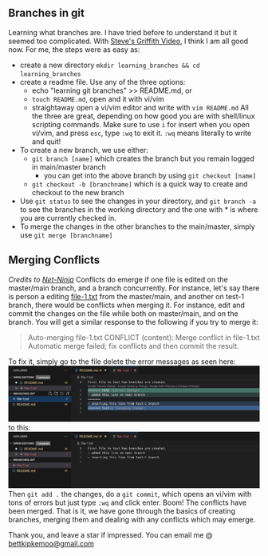 ## Branches in git
Learning what branches are. I have tried before to understand it but it seemed too complicated. With [Steve's Griffith Video](https://www.youtube.com/watch?v=t4IbjqqW8x0&list=PLyuRouwmQCjmYaG21ijCw0KrFiFEG0Oh9&index=3), I think I am all good now.
For me, the steps were as easy as:
- create a new directory `mkdir learning_branches && cd learning_branches`
- create a readme file. Use any of the three options:
	- echo "learning git branches" >> README.md, or
	- `touch README.md`, open and it with vi/vim
	- straightaway open a vi/vim editor and write with `vim README.md`
All the three are great, depending on how good you are with shell/linux scripting commands. Make sure to use `i` for insert when you open vi/vim, and press `esc`, type `:wq` to exit it. `:wq` means literally to write and quit!
- To create a new branch, we use either:
	- `git branch [name]` which creates the branch but you remain logged in main/master branch
		- you can get into the above branch by using `git checkout [name]`
	- `git checkout -b [branchname]` which is a quick way to create and checkout to the new branch
- Use `git status` to see the changes in your directory, and `git branch -a` to see the branches in the working directory and the one with * is where you are currently checked in.
- To merge the changes in the other branches to the main/master, simply use `git merge [branchname]`

## Merging Conflicts 
*Credits to [Net-Ninja](https://www.youtube.com/watch?v=XX-Kct0PfFc)*
Conflicts do emerge if one file is edited on the master/main branch, and a branch concurrently. For instance, let's say there is person a editing [file-1.txt](file-1.txt) from the master/main, and another on test-1 branch, there would be conflicts when merging it.
For instance, edit and commit the changes on the file while both on master/main, and on the branch. You will get a similar response to the following if you try to merge it:
> Auto-merging file-1.txt
> CONFLICT (content): Merge conflict in file-1.txt
> Automatic merge failed; fix conflicts and then commit the result.

To fix it, simply go to the file delete the error messages as seen here:
![screenshot of the error message](/images/image_1.png)
to this:
![screenshot of the fixed error message](/images/image_2.png)
Then `git add .` the changes, do a `git commit`, which opens an vi/vim with tons of errors but just type `:wq` and click enter. Boom! The conflicts have been merged. 
That is it, we have gone through the basics of creating branches, merging them and dealing with any conflicts which may emerge. 

Thank you, and leave a star if impressed. You can email me @ bettkipkemoo@gmail.com
